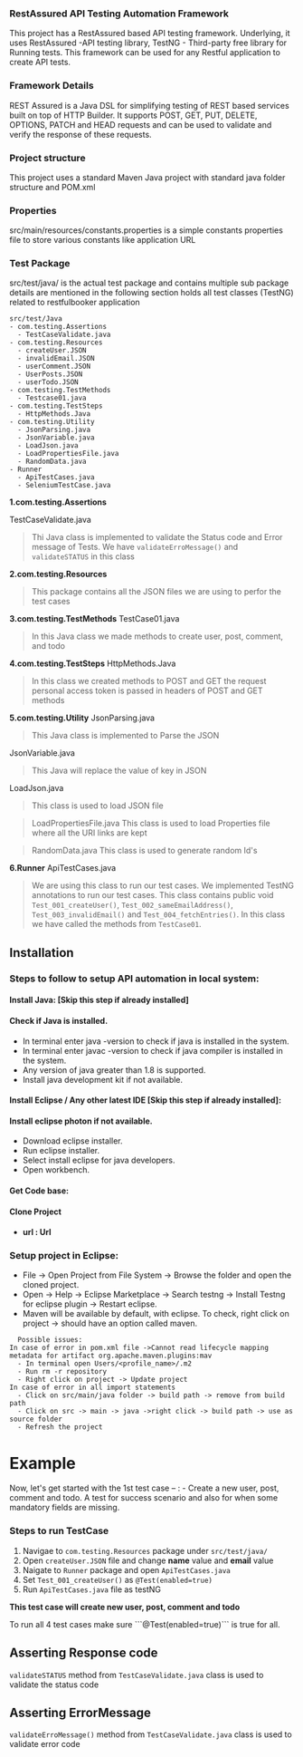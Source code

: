 <h3>RestAssured API Testing Automation Framework</h3>

This project has a RestAssured based API testing framework. Underlying, it uses RestAssured -API testing library, TestNG - Third-party free library for Running tests. This framework can be used for any Restful application to create API tests.

<h3>Framework Details</h3>

REST Assured is a Java DSL for simplifying testing of REST based services built on top of HTTP Builder. It supports POST, GET, PUT, DELETE, OPTIONS, PATCH and HEAD requests and can be used to validate and verify the response of these requests.


<h3>Project structure</h3>

This project uses a standard Maven Java project with standard java folder structure and POM.xml


<h3>Properties</h3>

src/main/resources/constants.properties is a simple constants properties file to store various constants like application URL


<h3>Test Package</h3>

src/test/java/ is the actual test package and contains multiple sub package details are mentioned in the following section holds all test classes (TestNG) related to restfulbooker application

```
src/test/Java
- com.testing.Assertions
  - TestCaseValidate.java
- com.testing.Resources
  - createUser.JSON
  - invalidEmail.JSON
  - userComment.JSON
  - UserPosts.JSON
  - userTodo.JSON
- com.testing.TestMethods
  - Testcase01.java
- com.testing.TestSteps
  - HttpMethods.Java
- com.testing.Utility
  - JsonParsing.java
  - JsonVariable.java
  - LoadJson.java
  - LoadPropertiesFile.java
  - RandomData.java
- Runner
  - ApiTestCases.java
  - SeleniumTestCase.java

```

**1.com.testing.Assertions**

TestCaseValidate.java
> Thi Java class is implemented to validate the Status code and Error message of Tests. We have ```validateErroMessage()``` and ```validateSTATUS``` in this class

**2.com.testing.Resources**
> This package contains all the JSON files we are using to perfor the test cases 

**3.com.testing.TestMethods**
TestCase01.java
> In this Java class we made methods to create user, post, comment, and todo

**4.com.testing.TestSteps**
HttpMethods.Java
> In this class we created methods to POST and GET the request
> personal access token is passed in headers of POST and GET methods

**5.com.testing.Utility**
JsonParsing.java
> This Java class is implemented to Parse the JSON

JsonVariable.java
> This Java will replace the value of key in JSON

LoadJson.java
> This class is used to load JSON file

> LoadPropertiesFile.java
This class is used to load Properties file where all the URI links are kept

> RandomData.java
This class is used to generate random Id's

**6.Runner**
ApiTestCases.java
> We are using this class to run our test cases. We implemented TestNG annotations to run our test cases. This class contains public void ```Test_001_createUser()```, ```Test_002_sameEmailAddress()```, ```Test_003_invalidEmail()``` and ```Test_004_fetchEntries()```. In this class we have called the methods from ```TestCase01```.


<h2>Installation</h2>

<h3>Steps to follow to setup API automation in local system:</h3>

<h4>Install Java: [Skip this step if already installed]</h4>

<h4>Check if Java is installed.</h4>

* In terminal enter java -version to check if java is installed in the system.
* In terminal enter javac -version to check if java compiler is installed in the system.
* Any version of java greater than 1.8 is supported.
* Install java development kit if not available.

<h4>Install Eclipse / Any other latest IDE [Skip this step if already installed]:</h4>

<h4>Install eclipse photon if not available.</h4>

* Download eclipse installer.
* Run eclipse installer.
* Select install eclipse for java developers.
* Open workbench.

<h4>Get Code base:</h4>

<h4>Clone Project<h4>
  
* url : Url
  
<h3>Setup project in Eclipse:</h3>

* File -> Open Project from File System -> Browse the folder and open the cloned project.
* Open -> Help -> Eclipse Marketplace -> Search testng -> Install Testng for eclipse plugin -> Restart eclipse.
* Maven will be available by default, with eclipse. To check, right click on project -> should have an option called maven.


```
  Possible issues:
In case of error in pom.xml file ->Cannot read lifecycle mapping metadata for artifact org.apache.maven.plugins:mav
  - In terminal open Users/<profile_name>/.m2
  - Run rm -r repository
  - Right click on project -> Update project
In case of error in all import statements
  - Click on src/main/java folder -> build path -> remove from build path
  - Click on src -> main -> java ->right click -> build path -> use as source folder
  - Refresh the project
  ```
  
  <h1>Example</h1>
  
Now, let's get started with the 1st test case – : - Create a new user, post, comment and todo. A test for success scenario and also for when some mandatory fields are missing.
  
  <h3>Steps to run TestCase</h3>
  
  1. Navigae to ```com.testing.Resources``` package under ```src/test/java/```
  2. Open ```createUser.JSON``` file and change **name** value and **email** value
  3. Naigate to ```Runner``` package and open ```ApiTestCases.java```
  4. Set ```Test_001_createUser()``` as ```@Test(enabled=true)```
  5. Run ```ApiTestCases.java``` file as testNG
  
  **This test case will create new user, post, comment and todo**
  
  </h3>To run all 4 test cases make sure ```@Test(enabled=true)``` is true for all.</h3>
  
 
  <h2>Asserting Response code</h2>
  
  ```validateSTATUS``` method from ```TestCaseValidate.java``` class is used to validate the status code
  
  <h2>Asserting ErrorMessage</h2>
  
  ```validateErroMessage()``` method from ```TestCaseValidate.java``` class is used to validate error code
  
  
  
  
  
  





